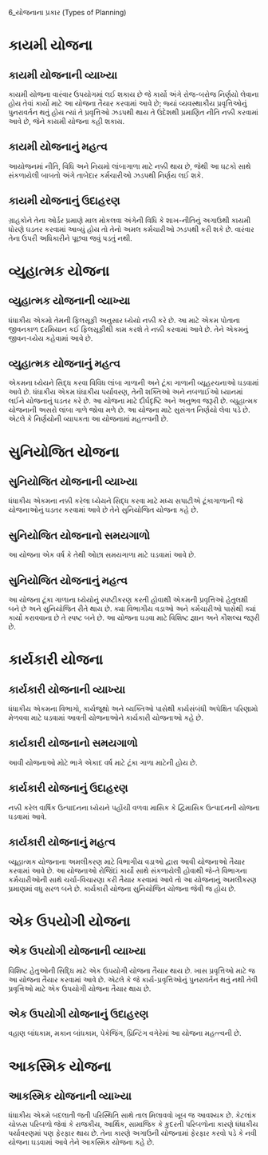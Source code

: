 6_યોજનાના પ્રકાર
(Types of Planning)

# કાયમી યોજના
## કાયમી યોજનાની વ્યાખ્યા
કાયમી યોજના વારંવાર ઉપયોગમાં લઈ શકાય છે જે કાર્યો અંગે રોજ-બરોજ નિર્ણયો લેવાના હોય તેવાં કાર્યો માટે આ યોજના તૈયાર કરવામાં આવે છે; જ્યાં વ્યવસ્થાકીય પ્રવૃત્તિઓનું પુનરાવર્તન થતું હોય ત્યાં તે પ્રવૃત્તિઓ ઝડપથી થાય તે ઉદેશથી પ્રમાણિત નીતિ નક્કી કરવામાં આવે છે, જેને કાયમી યોજના કહી શકાય.

## કાયમી યોજનાનું મહત્વ
આયોજનમાં નીતિ, વિધિ અને નિયમો લાંબાગાળા માટે નક્કી થાય છે, જેથી આ ઘટકો સાથે સંકળાયેલી બાબતો અંગે તાબેદાર કર્મચારીઓ ઝડપથી નિર્ણય લઈ શકે.

## કાયમી યોજનાનું ઉદાહરણ
ગ્રાહકોને તેના ઓર્ડર પ્રમાણે માલ મોકલવા અંગેની વિધિ કે શાખ-નીતિનું અગાઉથી કાયમી ધોરણે ઘડતર કરવામાં આવ્યું હોય તો તેનો અમલ કર્મચારીઓ ઝડપથી કરી શકે છે. વારંવાર તેના ઉપરી અધિકારીને પૂછવા જવું પડતું નથી.

# વ્યુહાત્મક યોજના
## વ્યુહાત્મક યોજનાની વ્યાખ્યા
ધંધાકીય એકમો તેમની ફિલસૂફી અનુસાર ધ્યેયો નક્કી કરે છે. આ માટે એકમ પોતાના જીવનકાળ દરમિયાન કઈ ફિલસૂફીથી કામ કરશે તે નક્કી કરવામાં આવે છે. તેને એકમનું જીવન-ધ્યેય કહેવામાં આવે છે.

## વ્યુહાત્મક યોજનાનું મહત્વ
એકમના ધ્યેયને સિદ્ધ કરવા વિવિધ લાંબા ગાળાની અને ટૂંકા ગાળાની વ્યૂહરચનાઓ ઘડવામાં આવે છે. ધંધાકીય એકમ ધંધાકીય પર્યાવરણ, તેની શક્તિઓ અને નબળાઈઓ ધ્યાનમાં લઈને યોજનાનું ઘડતર કરે છે. આ યોજના માટે દીર્ઘદૃષ્ટિ અને અનુભવ જરૂરી છે. વ્યુહાત્મક યોજનાની અસરો લાંબા ગાળે જોવા મળે છે. આ યોજના માટે સુસંગત નિર્ણયો લેવા પડે છે. એટલે કે નિર્ણયોની વ્યાપકતા આ યોજનામાં મહત્ત્વની છે.

# સુનિયોજિત યોજના
## સુનિયોજિત યોજનાની વ્યાખ્યા
ધંધાકીય એકમના નક્કી કરેલા ધ્યેયને સિદ્ધ કરવા માટે મધ્ય સપાટીએ ટૂંકાગાળાની જે યોજનાઓનું ઘડતર કરવામાં આવે છે તેને સુનિયોજિત યોજના કહે છે.

## સુનિયોજિત યોજનાનો સમયગાળો
આ યોજના એક વર્ષ કે તેથી ઓછા સમયગાળા માટે ઘડવામાં આવે છે.

## સુનિયોજિત યોજનાનું મહત્વ
આ યોજના ટૂંકા ગાળાના ધ્યેયોનું સ્પષ્ટીકરણ કરતી હોવાથી એકમની પ્રવૃત્તિઓ હેતુલક્ષી બને છે અને સુનિયોજિત રીતે થાય છે. ક્યા વિભાગીય વડાઓ અને કર્મચારીઓ પાસેથી ક્યાં કાર્યો કરાવવાના છે તે સ્પષ્ટ બને છે. આ યોજના ઘડવા માટે વિશિષ્ટ જ્ઞાન અને કૌશલ્ય જરૂરી છે.

# કાર્યકારી યોજના
## કાર્યકારી યોજનાની વ્યાખ્યા
ધંધાકીય એકમના વિભાગો, કાર્યજૂથો અને વ્યક્તિઓ પાસેથી કાર્યસંબંધી અપેક્ષિત પરિણામો મેળવવા માટે ઘડવામાં આવતી યોજનાઓને કાર્યકારી યોજનાઓ કહે છે.

## કાર્યકારી યોજનાનો સમયગાળો
આવી યોજનાઓ મોટે ભાગે એકાદ વર્ષ માટે ટૂંકા ગાળા માટેની હોય છે.

## કાર્યકારી યોજનાનું ઉદાહરણ
નક્કી કરેલ વાર્ષિક ઉત્પાદનના ધ્યેયને પહોંચી વળવા માસિક કે દ્વિમાસિક ઉત્પાદનની યોજના ઘડવામાં આવે.

## કાર્યકારી યોજનાનું મહત્વ
વ્યૂહાત્મક યોજનાના અમલીકરણ માટે વિભાગીય વડાઓ દ્વારા આવી યોજનાઓ તૈયાર કરવામાં આવે છે. આ યોજનાઓ રોજિંદાં કાર્યો સાથે સંકળાયેલી હોવાથી જે-તે વિભાગના કર્મચારીઓની સાથે ચર્ચા-વિચારણા કરી તૈયાર કરવામાં આવે તો આ યોજનાનું અમલીકરણ પ્રમાણમાં વધુ સરળ બને છે. કાર્યકારી યોજના સુનિયોજિત યોજના જેવી જ હોય છે.

# એક ઉપયોગી યોજના
## એક ઉપયોગી યોજનાની વ્યાખ્યા
વિશિષ્ટ હેતુઓની સિદ્ધિ માટે એક ઉપયોગી યોજના તૈયાર થાય છે. ખાસ પ્રવૃત્તિઓ માટે જ આ યોજના તૈયાર કરવામાં આવે છે. એટલે કે જે કાર્ય-પ્રવૃત્તિઓનું પુનરાવર્તન થતું નથી તેવી પ્રવૃત્તિઓ માટે એક ઉપયોગી યોજના તૈયાર થાય છે.

## એક ઉપયોગી યોજનાનું ઉદાહરણ
વહાણ બાંધકામ, મકાન બાંધકામ, પેકેજિંગ, પ્રિન્ટિંગ વગેરેમાં આ યોજના મહત્ત્વની છે.

# આકસ્મિક યોજના
## આકસ્મિક યોજનાની વ્યાખ્યા
ધંધાકીય એકમે બદલાતી જતી પરિસ્થિતિ સાથે તાલ મિલાવવો ખૂબ જ આવશ્યક છે. કેટલાંક ચોક્કસ પરિબળો જેવાં કે રાજકીય, આર્થિક, સામાજિક કે કુદરતી પરિબળોના કારણે ધંધાકીય પર્યાવરણમાં પણ ફેરફાર થાય છે. તેના કારણે અગાઉની યોજનામાં ફેરફાર કરવો પડે કે નવી યોજના ઘડવામાં આવે તેને આકસ્મિક યોજના કહે છે.
